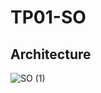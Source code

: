 # TP01-SO

## Architecture

![SO (1)](https://user-images.githubusercontent.com/45442173/174700473-7b70c200-bd1c-44c9-9eb0-05c067c561a1.png)